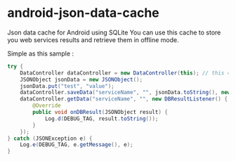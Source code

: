 # android-json-data-cache
Json data cache for Android using SQLite
You can use this cache to store you web services results and retrieve them in offline mode.

Simple as this sample :
```java
try {
    DataController dataController = new DataController(this); // this = context
    JSONObject jsonData = new JSONObject();
    jsonData.put("test", "value");
    dataController.saveData("serviceName", "", jsonData.toString(), new Date().getTime());
    dataController.getData("serviceName", "", new DBResultListener() {
        @Override
        public void onDBResult(JSONObject result) {
            Log.d(DEBUG_TAG, result.toString());
        }
    });
} catch (JSONException e) {
    Log.e(DEBUG_TAG, e.getMessage(), e);
}
```
